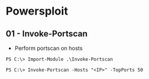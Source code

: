 # Powersploit

## 01 - Invoke-Portscan

- Perform portscan on hosts

`PS C:\> Import-Module .\Invoke-Portscan`

`PS C:\> Invoke-Portscan -Hosts "<IP>" -TopPorts 50`